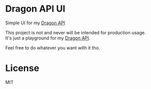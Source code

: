 # Dragon API UI

Simple UI for my [Dragon API](https://github.com/ScuroGuardiano/dragon-api)

This project is not and never will be intended for production usage.  
It's just a playground for my [Dragon API](https://github.com/ScuroGuardiano/dragon-api).

Feel free to do whatever you want with it tho.

# License
MIT
